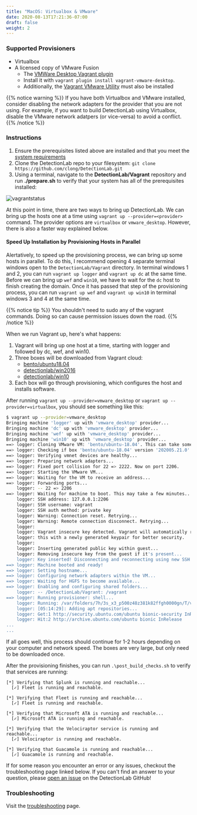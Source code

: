 ```yaml
---
title: "MacOS: Virtualbox & VMware"
date: 2020-08-13T17:21:36-07:00
draft: false
weight: 2
---
```


### Supported Provisioners
* Virtualbox
* A licensed copy of VMware Fusion
  * The [VMWare Desktop Vagrant plugin](https://www.vagrantup.com/docs/providers/vmware/installation)
  * Install it with `vagrant plugin install vagrant-vmware-desktop`.
  * Additionally, the [Vagrant VMware Utility](https://www.vagrantup.com/docs/vmware/vagrant-vmware-utility.html) must also be installed

{{% notice warning %}}
If you have both Virtualbox and VMware installed, consider disabling the network adapters for the provider that you are not using. For example, if you want to build DetectionLab using Virtualbox, disable the VMware network adatpers (or vice-versa) to avoid a conflict.
{{% /notice %}}

### Instructions
1. Ensure the prerequisites listed above are installed and that you meet the [system requirements](https://detectionlab.network/introduction/prerequisites/)
2. Clone the DetectionLab repo to your filesystem: `git clone https://github.com/clong/DetectionLab.git`
3. Using a terminal, navigate to the **DetectionLab/Vagrant** repository and run **./prepare.sh** to verify that your system has all of the prerequisites installed:

![vagrantstatus](../../images/prepare_mac_linux.png)

At this point in time, there are two ways to bring up DetectionLab. We can bring up the hosts one at a time using `vagrant up --provider=<provider>` command. The provider options are `virtualbox` or `vmware_desktop`. However, there is also a faster way explained below.

#### Speed Up Installation by Provisioning Hosts in Parallel
Alertatively, to speed up the provisioning process, we can bring up some hosts in parallel. To do this, I recommend opening 4 separate terminal windows open to the `DetectionLab/Vagrant` directory. In terminal windows 1 and 2, you can run `vagrant up logger` and `vagrant up dc` at the same time. Before we can bring up `wef` and `win10`, we have to wait for the `dc` host to finish creating the domain. Once it has passed that step of the provisioning process, you can run `vagrant up wef` and `vagrant up win10` in terminal windows 3 and 4 at the same time.

{{% notice tip %}}
You shouldn't need to sudo any of the vagrant commands. Doing so can cause permission issues down the road.
{{% /notice %}}

When we run Vagrant up, here's what happens:

1. Vagrant will bring up one host at a time, starting with logger and followed by dc, wef, and win10. 
2. Three boxes will be downloaded from Vagrant cloud:
    * [bento/ubuntu18.04](https://app.vagrantup.com/bento/boxes/ubuntu-18.04)
    * [detectionlab/win2016](https://app.vagrantup.com/detectionlab/boxes/win2016)
    * [detectionlab/win10](https://app.vagrantup.com/detectionlab/boxes/win10)
3. Each box will go through provisioning, which configures the host and installs software. 

After running `vagrant up --provider=vmware_desktop` or `vagrant up --provider=virtualbox`, you should see something like this:

```bash
$ vagrant up --provider=vmware_desktop
Bringing machine 'logger' up with 'vmware_desktop' provider...
Bringing machine 'dc' up with 'vmware_desktop' provider...
Bringing machine 'wef' up with 'vmware_desktop' provider...
Bringing machine 'win10' up with 'vmware_desktop' provider...
==> logger: Cloning VMware VM: 'bento/ubuntu-18.04'. This can take some time...
==> logger: Checking if box 'bento/ubuntu-18.04' version '202005.21.0' is up to date...
==> logger: Verifying vmnet devices are healthy...
==> logger: Preparing network adapters...
==> logger: Fixed port collision for 22 => 2222. Now on port 2206.
==> logger: Starting the VMware VM...
==> logger: Waiting for the VM to receive an address...
==> logger: Forwarding ports...
    logger: -- 22 => 2206
==> logger: Waiting for machine to boot. This may take a few minutes...
    logger: SSH address: 127.0.0.1:2206
    logger: SSH username: vagrant
    logger: SSH auth method: private key
    logger: Warning: Connection reset. Retrying...
    logger: Warning: Remote connection disconnect. Retrying...
    logger:
    logger: Vagrant insecure key detected. Vagrant will automatically replace
    logger: this with a newly generated keypair for better security.
    logger:
    logger: Inserting generated public key within guest...
    logger: Removing insecure key from the guest if it's present...
    logger: Key inserted! Disconnecting and reconnecting using new SSH key...
==> logger: Machine booted and ready!
==> logger: Setting hostname...
==> logger: Configuring network adapters within the VM...
==> logger: Waiting for HGFS to become available...
==> logger: Enabling and configuring shared folders...
    logger: -- /DetectionLab/Vagrant: /vagrant
==> logger: Running provisioner: shell...
    logger: Running: /var/folders/7h/3s_x3_p500z48z381k82ffgh0000gn/T/vagrant-shell20200813-58692-1fm4ylc.sh
    logger: [05:14:29]: Adding apt repositories...
    logger: Get:1 http://security.ubuntu.com/ubuntu bionic-security InRelease [88.7 kB]
    logger: Hit:2 http://archive.ubuntu.com/ubuntu bionic InRelease
...
...
```

If all goes well, this process should continue for 1-2 hours depending on your computer and network speed. The boxes are very large, but only need to be downloaded once. 

After the provisioning finishes, you can run `.\post_build_checks.sh` to verify that services are running:

```text
[*] Verifying that Splunk is running and reachable...
  [✓] Fleet is running and reachable.

[*] Verifying that Fleet is running and reachable...
  [✓] Fleet is running and reachable.

[*] Verifying that Microsoft ATA is running and reachable...
  [✓] Microsoft ATA is running and reachable.

[*] Verifying that the Velociraptor service is running and reachable...
  [✓] Velociraptor is running and reachable.

[*] Verifying that Guacamole is running and reachable...
  [✓] Guacamole is running and reachable.
```

If for some reason you encounter an error or any issues, checkout the troubleshooting page linked below. If you can't find an answer to your question, please [open an issue](https://github.com/clong/DetectionLab/issues) on the DetectionLab GitHub!

### Troubleshooting
Visit the [troubleshooting](../troubleshooting/) page.